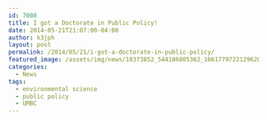 ```yaml
---
id: 7008
title: I got a Doctorate in Public Policy!
date: 2014-05-21T21:07:00-04:00
author: k3jph
layout: post
permalink: /2014/05/21/i-got-a-doctorate-in-public-policy/
featured_image: /assets/img/news/10373852_544186805362_1661779722129620243_n.jpg
categories:
  - News
tags:
  - environmental science
  - public policy
  - UMBC
---
```


